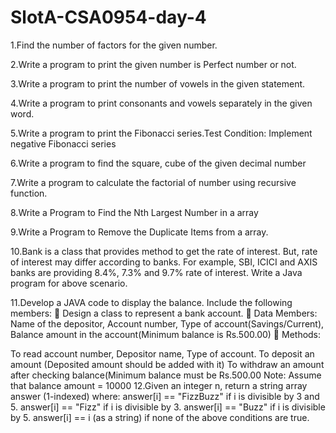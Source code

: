 # SlotA-CSA0954-day-4
1.Find the number of factors for the given number.

2.Write a program to print the given number is Perfect number or not.

3.Write a program to print the number of vowels in the given statement.

4.Write a program to print consonants and vowels separately in the given word.

5.Write a program to print the Fibonacci series.Test Condition: Implement negative Fibonacci series

6.Write a program to find the square, cube of the given decimal number

7.Write a program to calculate the factorial of number using recursive function.

8.Write a Program to Find the Nth Largest Number in a array

9.Write a Program to Remove the Duplicate Items from a array.

10.Bank is a class that provides method to get the rate of interest. But, rate of interest may differ according to banks. For example, SBI, ICICI and AXIS banks are providing 8.4%, 7.3% and 9.7% rate of interest. Write a Java program for above scenario.

11.Develop a JAVA code to display the balance. Include the following members:  Design a class to represent a bank account.  Data Members: Name of the depositor, Account number, Type of account(Savings/Current), Balance amount in the account(Minimum balance is Rs.500.00)  Methods:

To read account number, Depositor name, Type of account.
To deposit an amount (Deposited amount should be added with it)
To withdraw an amount after checking balance(Minimum balance must be Rs.500.00 Note: Assume that balance amount = 10000
12.Given an integer n, return a string array answer (1-indexed) where: answer[i] == "FizzBuzz" if i is divisible by 3 and 5. answer[i] == "Fizz" if i is divisible by 3. answer[i] == "Buzz" if i is divisible by 5. answer[i] == i (as a string) if none of the above conditions are true.
